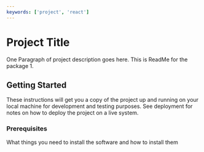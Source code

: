 ```yaml
---
keywords: ['project', 'react']
---
```


# Project Title

One Paragraph of project description goes here. This is ReadMe for the package 1.

## Getting Started

These instructions will get you a copy of the project up and running on your local machine for
development and testing purposes. See deployment for notes on how to deploy the project on a live
system.

### Prerequisites

What things you need to install the software and how to install them
